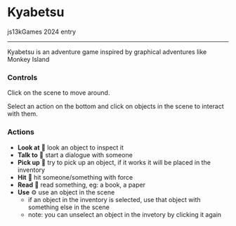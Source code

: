 # Kyabetsu

js13kGames 2024 entry

---

Kyabetsu is an adventure game inspired by graphical adventures like Monkey Island

### Controls

Click on the scene to move around.

Select an action on the bottom and click on objects in the scene to interact with them.

### Actions

- **Look at** 👀 look an object to inspect it
- **Talk to** 💬 start a dialogue with someone
- **Pick up** 🫳 try to pick up an object, if it works it will be placed in the inventory
- **Hit** 👊 hit someone/something with force
- **Read** 📖 read something, eg: a book, a paper
- **Use** ⚙️ use an object in the scene
  - if an object in the inventory is selected, use that object with something else in the scene
  - note: you can unselect an object in the invetory by clicking it again
